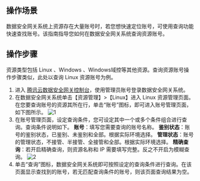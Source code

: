 ## 操作场景
数据安全网关系统上资源存在大量账号时，若您想快速定位账号，可使用查询功能快速查找账号。该指南指导您如何在数据安全网关系统查询资源账号。

## 操作步骤
资源类型包括 Linux 、Windows 、Windows域控等其他资源。查询资源账号操作步骤类似，此处以查询 Linux 资源账号为例。
1. 进入 [腾讯云数据安全网关控制台](https://console.cloud.tencent.com/dasb)，使用管理员账号登录数据安全网关系统。
2. 在数据安全网关系统单击【资源管理】>【Linux】进入 Linux 资源管理页面。
在您要查询账号的资源其所在行，单击“账号”图标，即可进入账号管理页面，如下图所示。
![1](https://main.qcloudimg.com/raw/b04669730acd62048622192f6211c8d3.png)
3. 在账号管理页面，设定查询条件，您可设定其中一个或多个条件组合进行查询。查询条件说明如下。
  **账号**：填写您需要查询的账号名称。
  **鉴别状态**：账号的鉴别状态，已鉴别、未鉴别和全部。根据实际环境选择。
  **管理状态**：账号的管理状态，不接管、半接管、全接管和全部。根据实际环境选择。
  **精确查询**：若开启精确查询，则资源名称和 IP 需要填写完整。反之不开启为模糊查询。
  ![2](https://main.qcloudimg.com/raw/c8dd7045022f8fb674fa0a38aae70535.png)
4. 单击“查询”图标，数据安全网关系统即可按照设定的查询条件进行查询。在该页面显示查找到的账号，若无匹配查询条件的账号，则该页面查询结果为空。

